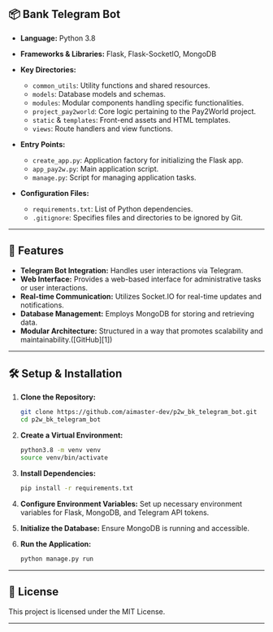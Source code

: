 ## 📦 Bank Telegram Bot

* **Language:** Python 3.8
* **Frameworks & Libraries:** Flask, Flask-SocketIO, MongoDB
* **Key Directories:**

  * `common_utils`: Utility functions and shared resources.
  * `models`: Database models and schemas.
  * `modules`: Modular components handling specific functionalities.
  * `project_pay2world`: Core logic pertaining to the Pay2World project.
  * `static` & `templates`: Front-end assets and HTML templates.
  * `views`: Route handlers and view functions.
* **Entry Points:**

  * `create_app.py`: Application factory for initializing the Flask app.
  * `app_pay2w.py`: Main application script.
  * `manage.py`: Script for managing application tasks.
* **Configuration Files:**

  * `requirements.txt`: List of Python dependencies.
  * `.gitignore`: Specifies files and directories to be ignored by Git.

---

## 🚀 Features

* **Telegram Bot Integration:** Handles user interactions via Telegram.
* **Web Interface:** Provides a web-based interface for administrative tasks or user interactions.
* **Real-time Communication:** Utilizes Socket.IO for real-time updates and notifications.
* **Database Management:** Employs MongoDB for storing and retrieving data.
* **Modular Architecture:** Structured in a way that promotes scalability and maintainability.([GitHub][1])

---

## 🛠️ Setup & Installation

1. **Clone the Repository:**

   ```bash
   git clone https://github.com/aimaster-dev/p2w_bk_telegram_bot.git
   cd p2w_bk_telegram_bot
   ```



2. **Create a Virtual Environment:**

   ```bash
   python3.8 -m venv venv
   source venv/bin/activate
   ```



3. **Install Dependencies:**

   ```bash
   pip install -r requirements.txt
   ```



4. **Configure Environment Variables:**
   Set up necessary environment variables for Flask, MongoDB, and Telegram API tokens.

5. **Initialize the Database:**
   Ensure MongoDB is running and accessible.

6. **Run the Application:**

   ```bash
   python manage.py run
   ```



---

## 📄 License

This project is licensed under the MIT License.

---
